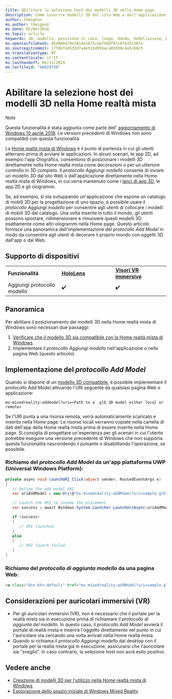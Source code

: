 ```yaml
---
title: Abilitare la selezione host dei modelli 3D nella Home page
description: Come inserire modelli 3D dal sito Web o dall'applicazione nella Home realtà mista di Windows
author: thmignon
ms.author: thmignon
ms.date: 05/04/2018
ms.topic: article
keywords: 3D, modello, posizione in casa, luogo, mondo, modellazione, Home realtà mista, Web, app
ms.openlocfilehash: 954086b79e3614e1b75ceb7560f9fc87435530fa
ms.sourcegitcommit: 17f86fed532d7a4e91bd95baca05930c4a5c68c5
ms.translationtype: MT
ms.contentlocale: it-IT
ms.lasthandoff: 06/11/2019
ms.locfileid: "66829730"
---
```

# <a name="enable-placement-of-3d-models-in-the-mixed-reality-home"></a>Abilitare la selezione host dei modelli 3D nella Home realtà mista

> [!NOTE]
> Questa funzionalità è stata aggiunta come parte dell' [aggiornamento di Windows 10 aprile 2018](release-notes-april-2018.md). Le versioni precedenti di Windows non sono compatibili con questa funzionalità.

La [Home realtà mista di Windows](navigating-the-windows-mixed-reality-home.md) è il punto di partenza in cui gli utenti atterrano prima di avviare le applicazioni. In alcuni scenari, le app 2D, ad esempio l'app Olografics, consentono di posizionare i modelli 3D direttamente nella Home realtà mista come decorazioni o per un ulteriore controllo in 3D completo. Il *protocollo Aggiungi modello* consente di inviare un modello 3D dal sito Web o dall'applicazione direttamente nella Home realtà mista di Windows, in cui verrà mantenuto come i [lanci di app 3D](3d-app-launcher-design-guidance.md), le app 2D e gli ologrammi. 

Se, ad esempio, si sta sviluppando un'applicazione che espone un catalogo di mobili 3D per la progettazione di uno spazio, è possibile usare il *protocollo Aggiungi modello* per consentire agli utenti di collocare i modelli di mobili 3D dal catalogo. Una volta inserite in tutto il mondo, gli utenti possono spostare, ridimensionare e rimuovere questi modelli 3D esattamente come altri ologrammi nella Home page. Questo articolo fornisce una panoramica dell'implementazione del *protocollo Add Model* in modo da consentire agli utenti di decorare il proprio mondo con oggetti 3D dall'app o dal Web.

## <a name="device-support"></a>Supporto di dispositivi

<table>
    <colgroup>
    <col width="33%" />
    <col width="33%" />
    <col width="33%" />
    </colgroup>
    <tr>
        <td><strong>Funzionalità</strong></td>
        <td><a href="hololens-hardware-details.md"><strong>HoloLens</strong></a></td>
        <td><a href="immersive-headset-hardware-details.md"><strong>Visori VR immersive</strong></a></td>
    </tr>
     <tr>
        <td>Aggiungi protocollo modello</td>
        <td>✔️</td>
        <td>✔️</td>
    </tr>
</table>

## <a name="overview"></a>Panoramica

Per abilitare il posizionamento dei modelli 3D nella Home realtà mista di Windows sono necessari due passaggi:
1. [Verificare che il modello 3D sia compatibile con la Home realtà mista di Windows](creating-3d-models-for-use-in-the-windows-mixed-reality-home.md).
2. Implementare il *protocollo Aggiungi modello* nell'applicazione o nella pagina Web (questo articolo).

## <a name="implementing-the-add-model-protocol"></a>Implementazione del *protocollo Add Model*

Quando si dispone di un [modello 3D compatibile](creating-3d-models-for-use-in-the-windows-mixed-reality-home.md), è possibile implementare il *protocollo Add Model* attivando l'URI seguente da qualsiasi pagina Web o applicazione:

```
ms-mixedreality:addmodel?uri=<Path to a .glb 3D model either local or remote>
```

Se l'URI punta a una risorsa remota, verrà automaticamente scaricato e inserito nella Home page. Le risorse locali verranno copiate nella cartella di dati dell'app della Home realtà mista prima di essere inserite nella Home page. Si consiglia di progettare un'esperienza per gli scenari in cui l'utente potrebbe eseguire una versione precedente di Windows che non supporta questa funzionalità nascondendo il pulsante o disabilitando l'operazione, se possibile. 

### <a name="invoking-the-add-model-protocol-from-a-universal-windows-platform-app"></a>Richiamo del *protocollo Add Model* da un'app piattaforma UWP (Universal Windows Platform):

```C#
private async void launchURI_Click(object sender, RoutedEventArgs e)
{
   // Define the add model URI
   var uriAddModel = new Uri(@"ms-mixedreality:addModel?uri=sample.glb");

   // Launch the URI to invoke the placement
   var success = await Windows.System.Launcher.LaunchUriAsync(uriAddModel);

   if (success)
   {
      // URI launched
   }
   else
   {
      // URI launch failed
   }
}
```

### <a name="invoking-the-add-model-protocol-from-a-webpage"></a>Richiamo del *protocollo di aggiunta modello* da una pagina Web:

```html
<a class="btn btn-default" href="ms-mixedreality:addModel?uri=sample.glb"> Place 3D Model </a>
```

## <a name="considerations-for-immersive-vr-headsets"></a>Considerazioni per auricolari immersivi (VR)

* Per gli auricolari immersivi (VR), non è necessario che il portale per la realtà mista sia in esecuzione prima di richiamare il *protocollo di aggiunta del modello*. In questo caso, il *protocollo Add Model* avvierà il portale di realtà mista e inserirà l'oggetto direttamente nel punto in cui l'auricolare sta cercando una volta arrivati nella Home realtà mista. 
* Quando si richiama il *protocollo Aggiungi modello* dal desktop con il portale per la realtà mista già in esecuzione, assicurarsi che l'auricolare sia "sveglio". In caso contrario, la selezione host non avrà esito positivo. 

## <a name="see-also"></a>Vedere anche

* [Creazione di modelli 3D per l'utilizzo nella Home realtà mista di Windows](creating-3d-models-for-use-in-the-windows-mixed-reality-home.md)
* [Esplorazione dello spazio iniziale di Windows Mixed Reality](navigating-the-windows-mixed-reality-home.md)
